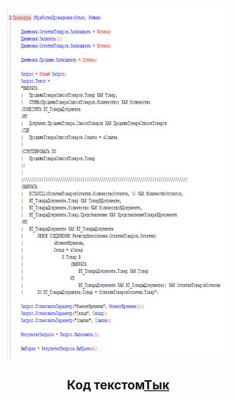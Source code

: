 <img src="https://github.com/DmGladkih/1C-code-examples/blob/Task-2/1.jpg" height="800"/>

<h1 align="center">Код текстом<a href="https://github.com/DmGladkih/1C-code-examples/blob/Task-2/Text%20code/" target="_blank">Тык</h1> 

